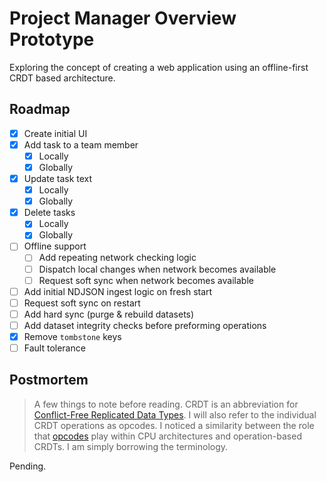 # Project Manager Overview Prototype

Exploring the concept of creating a web application using an offline-first CRDT based architecture.

## Roadmap

- [x] Create initial UI
- [x] Add task to a team member
    - [x] Locally
    - [x] Globally
- [x] Update task text
    - [x] Locally
    - [x] Globally
- [x] Delete tasks
    - [x] Locally
    - [x] Globally
- [ ] Offline support
    - [ ] Add repeating network checking logic
    - [ ] Dispatch local changes when network becomes available
    - [ ] Request soft sync when network becomes available
- [ ] Add initial NDJSON ingest logic on fresh start
- [ ] Request soft sync on restart
- [ ] Add hard sync (purge & rebuild datasets)
- [ ] Add dataset integrity checks before preforming operations
- [x] Remove `tombstone` keys
- [ ] Fault tolerance

## Postmortem

> A few things to note before reading. CRDT is an abbreviation for [Conflict-Free Replicated Data Types](https://crdt.tech/). I will also refer to the individual CRDT operations as opcodes. I noticed a similarity between the role that [opcodes](https://en.wikipedia.org/wiki/Opcode) play within CPU architectures and operation-based CRDTs. I am simply borrowing the terminology.

Pending.